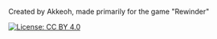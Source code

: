 Created by Akkeoh, made primarily for the game "Rewinder"

[![License: CC BY 4.0](https://licensebuttons.net/l/by/4.0/88x31.png)](http://creativecommons.org/licenses/by/4.0/)
